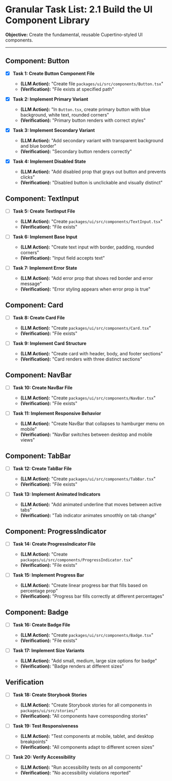 # Granular Task List: 2.1 Build the UI Component Library

**Objective:** Create the fundamental, reusable Cupertino-styled UI components.

---

## Component: Button
- [x] **Task 1: Create Button Component File**
    - **(LLM Action):** "Create file `packages/ui/src/components/Button.tsx`"
    - **(Verification):** "File exists at specified path"

- [x] **Task 2: Implement Primary Variant**
    - **(LLM Action):** "In `Button.tsx`, create primary button with blue background, white text, rounded corners"
    - **(Verification):** "Primary button renders with correct styles"

- [x] **Task 3: Implement Secondary Variant**
    - **(LLM Action):** "Add secondary variant with transparent background and blue border"
    - **(Verification):** "Secondary button renders correctly"

- [x] **Task 4: Implement Disabled State**
    - **(LLM Action):** "Add disabled prop that grays out button and prevents clicks"
    - **(Verification):** "Disabled button is unclickable and visually distinct"

## Component: TextInput
- [ ] **Task 5: Create TextInput File**
    - **(LLM Action):** "Create `packages/ui/src/components/TextInput.tsx`"
    - **(Verification):** "File exists"

- [ ] **Task 6: Implement Base Input**
    - **(LLM Action):** "Create text input with border, padding, rounded corners"
    - **(Verification):** "Input field accepts text"

- [ ] **Task 7: Implement Error State**
    - **(LLM Action):** "Add error prop that shows red border and error message"
    - **(Verification):** "Error styling appears when error prop is true"

## Component: Card
- [ ] **Task 8: Create Card File**
    - **(LLM Action):** "Create `packages/ui/src/components/Card.tsx`"
    - **(Verification):** "File exists"

- [ ] **Task 9: Implement Card Structure**
    - **(LLM Action):** "Create card with header, body, and footer sections"
    - **(Verification):** "Card renders with three distinct sections"

## Component: NavBar
- [ ] **Task 10: Create NavBar File**
    - **(LLM Action):** "Create `packages/ui/src/components/NavBar.tsx`"
    - **(Verification):** "File exists"

- [ ] **Task 11: Implement Responsive Behavior**
    - **(LLM Action):** "Create NavBar that collapses to hamburger menu on mobile"
    - **(Verification):** "NavBar switches between desktop and mobile views"

## Component: TabBar
- [ ] **Task 12: Create TabBar File**
    - **(LLM Action):** "Create `packages/ui/src/components/TabBar.tsx`"
    - **(Verification):** "File exists"

- [ ] **Task 13: Implement Animated Indicators**
    - **(LLM Action):** "Add animated underline that moves between active tabs"
    - **(Verification):** "Tab indicator animates smoothly on tab change"

## Component: ProgressIndicator
- [ ] **Task 14: Create ProgressIndicator File**
    - **(LLM Action):** "Create `packages/ui/src/components/ProgressIndicator.tsx`"
    - **(Verification):** "File exists"

- [ ] **Task 15: Implement Progress Bar**
    - **(LLM Action):** "Create linear progress bar that fills based on percentage prop"
    - **(Verification):** "Progress bar fills correctly at different percentages"

## Component: Badge
- [ ] **Task 16: Create Badge File**
    - **(LLM Action):** "Create `packages/ui/src/components/Badge.tsx`"
    - **(Verification):** "File exists"

- [ ] **Task 17: Implement Size Variants**
    - **(LLM Action):** "Add small, medium, large size options for badge"
    - **(Verification):** "Badge renders at different sizes"

## Verification
- [ ] **Task 18: Create Storybook Stories**
    - **(LLM Action):** "Create Storybook stories for all components in `packages/ui/src/stories/`"
    - **(Verification):** "All components have corresponding stories"

- [ ] **Task 19: Test Responsiveness**
    - **(LLM Action):** "Test components at mobile, tablet, and desktop breakpoints"
    - **(Verification):** "All components adapt to different screen sizes"

- [ ] **Task 20: Verify Accessibility**
    - **(LLM Action):** "Run accessibility tests on all components"
    - **(Verification):** "No accessibility violations reported"